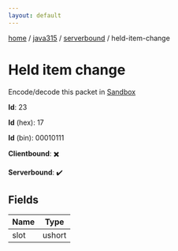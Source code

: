 ```yaml
---
layout: default
---
```


[home](/)  /  [java315](/protocol/java315)  /  [serverbound](/protocol/java315/serverbound)  /  held-item-change

# Held item change

Encode/decode this packet in [Sandbox](../../../sandbox/java315#serverbound.held_item_change)

**Id**: 23

**Id** (hex): 17

**Id** (bin): 00010111

**Clientbound**: ✖️

**Serverbound**: ✔️

## Fields

Name | Type
---|---
slot | ushort
